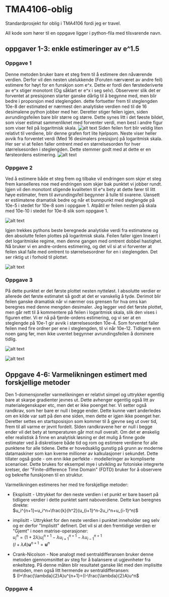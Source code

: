 # TMA4106-oblig
Standardprosjekt for oblig i TMA4106 fordi jeg er travel.

All kode som hører til en oppgave ligger i python-fila med tilsvarende navn.

## oppgaver 1-3: enkle estimeringer av e^1.5

### Oppgave 1

Denne metoden bruker bare et steg frem til å estimere den nåværende verdien. Derfor vil den nesten utelukkende (Foruten nærværet av andre feil) estimere for høyt for en funskjon som e^x. Dette er fordi den førstederiverte av e^x stiger monotont (Og såklart er e^x i seg selv).
Observerer slik det er forventet at presisjonen starter ganske dårlig til å begynne med, men blir bedre i proporsjon med steglengden. dette fortsetter frem til steglengden 10e-8 der estimated er nærmest den analytiske verdien ned til de 16 desimalene python jobber med her. Deretter stiger feilen igjen, siden avrundingsfeilen bare blir større og større. Dette synes litt i det føeste bildet, som viser estimat sammenliknet med forventer verdi, men best i andre figur som viser feil på logaritmisk skala.
![alt text](https://github.com/SimonEideHubs/TMA4106-oblig/blob/master/oppg1_1.png?raw=true)
Siden feilen fort blir veldig liten relativt til verdiene, blir denne grafen fort lite hjelpsom. Neste viser heller avvik fra forventet verdi (Med 16 desimalers presisjon) på logaritmisk skala. Her ser vi at feilen faller omtrent med en størrelsesorden for hver størrelsesorden i steglengden. Dette stemmer godt med at dette er en førsteordens estimering.
![alt text](https://github.com/SimonEideHubs/TMA4106-oblig/blob/master/oppg1_2.png?raw=true)


### Oppgave 2

Ved å estimere både et steg frem og tilbake vil endringen som skjer et steg frem kanselleres noe med endringen som skjer bak punktet vi jobber rundt. Igjen vil den monotont stigende kvaliteten til e^x bety at dette fører til litt høye estimater, frem til avrundingsfeil begynner å tulle til svarene. Uansett er estiimatene dramatisk bedre og når et bunnpunkt med steglengde på 10e-5 i stedet for 10e-8 som i oppgave 1. Atpåtil er feilen nesten på skala med 10e-10 i stedet for 10e-8 slik som oppgave 1.

![alt text](https://github.com/SimonEideHubs/TMA4106-oblig/blob/master/oppg2_1.png?raw=true)

Igjen trekkes pythons beste beregnede analytiske verdi fra estimatene og den absolutte feilen plottes på logaritmisk skala. Feilen faller igjen lineært i det logaritmiske regime, men denne gangen med omtrent dobbel hastighet. Nå bruker vi en andre-ordens estimering, og det vil si at vi forventer at feilen skal falle med omtrent to størrelsesordner for en i steglengden. Det ser riktig ut i forhold til plottet.

![alt text](https://github.com/SimonEideHubs/TMA4106-oblig/blob/master/oppg2_2.png?raw=true)

### Oppgave 3

På dette punktet er det første plottet nesten nytteløst. I absolutte verdier er allerede det første estimatet så godt at det er vanskelig å tyde. Derimot blir feilen ganske dramatisk når vi nærmer oss grensen for hva oms kan beregnes med denne mengden desimaler. Jeg legger ved det første plottet, men går rett til å kommentere på feilen i logaritmisk skala, slik den vises i figuren etter. Vi er nå på fjerde-ordens estimering, og vi ser at en steglengde på 10e-1 gir avvik i størrelsesorden 10e-4. Som forventet faller feilen med fire ordner per ene i steglengden, til vi når 10e-12. Tidligere enn noen gang før, men ikke uventet begynner avrundingsfeilen å dominere tidlig.

![alt text](https://github.com/SimonEideHubs/TMA4106-oblig/blob/master/oppg3_1.png?raw=true)

![alt text](https://github.com/SimonEideHubs/TMA4106-oblig/blob/master/oppg3_2.png?raw=true)

## Oppgave 4-6: Varmelikningen estimert med forskjellige metoder

Den 1-domensjoneller varmelikningen er relativt simpel og uttrykker egentlig bare at skarpe gradienter jevnes ut. Dette avhenger egentlig også litt av materialegenskaper etc, men det er ikke poenget her. Vi setter også randkrav, som her bare er null i begge ender. Dette kunne vært anderledes om en kilde var satt på den ene siden, men dette er igjen ikke poenget her. Deretter settes en startsposisjon som kommer til å gjevne seg ut over tid, frem til all varme er jevnt fordelt. SIden randkravene her er null i begge ender vil det bety at temperaturen går mot null overalt. Om det er ønskelig eller realistisk å finne en analytisk løsning er det mulig å finne gode estimater ved å diskretisere både tid og rom og estimere verdiene for alle punktene for alle tidene. Dette er hovedsaklig gunstig på grunn av moderne datamaskiner som kan kverne millioner av kalkulasjoner i sekundet. Dette tillater også gode - om enn ikke perfekte - modelleringer av kompliserte scenarioer. Dette brukes for eksempel mye i utvikling av fotoniske integrerte kretser, der "Finite-difference Time Domain" (FDTD) bruker for å observere og bekrefte funskjonen til en struktur. 

Varmelikningen estimeres her med tre forskjellige metoder:
- Eksplisitt - Uttrykket for den neste verdien i et punkt er bare basert på tidligere verdier i dette punktet samt naboverdiene. Dette kan beregnes direkte: \
    $u_i^{n+1}=u_i^n+\frac{k}{h^2}(u_{i+1}^n-2u_i^n+u_{i-1}^n)$
  
- implisitt - Uttrykket for den neste verdien i punktet inneholder seg selv og er derfor "Implisitt" definert. Det vil si at den fremtidige verdien er "Gjemt" i noen matrise-operasjoner: \
    $u_i^n = \left(1+2\lambda\right)u_i^{n+1}-\lambda u_{i+1}^{n+1}-\lambda u_{i-1}^{n+1}$ \
    $(I+\lambda A)\mathbf{u}^{n+1}=\mathbf{u}^n$
  
- Crank-Nicolson - Noe analogt med sentraldifferansen bruker denne metoden gjennomsnittet av steg for å balansere ut ugjevnheter fra enkeltsteg. På denne måten blir resultatet ganske likt med den implisitte metoden, men også       litt hermende av sentraldifferansen: \
    $ (I+\frac{\lambda}{2}A)u^{n+1}=(I-\frac{\lambda}{2}A)u^n$



### Oppgave 4

